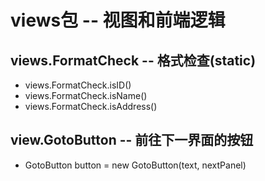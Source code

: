 # views包 -- 视图和前端逻辑

## views.FormatCheck -- 格式检查(static)
* views.FormatCheck.isID()
* views.FormatCheck.isName()
* views.FormatCheck.isAddress()

## view.GotoButton -- 前往下一界面的按钮
* GotoButton button = new GotoButton(text, nextPanel)